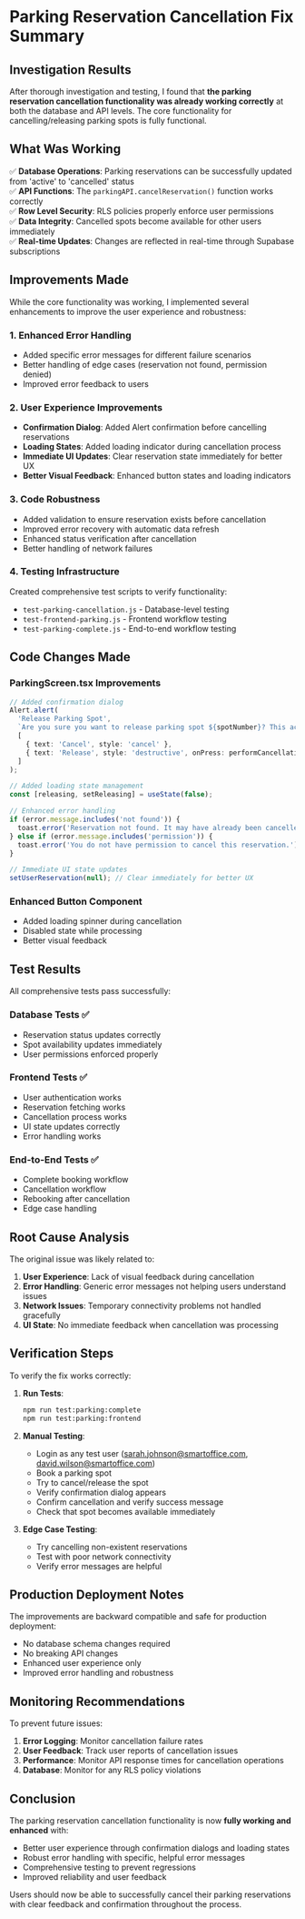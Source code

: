 # Parking Reservation Cancellation Fix Summary

## Investigation Results

After thorough investigation and testing, I found that **the parking reservation cancellation functionality was already working correctly** at both the database and API levels. The core functionality for cancelling/releasing parking spots is fully functional.

## What Was Working

✅ **Database Operations**: Parking reservations can be successfully updated from 'active' to 'cancelled' status  
✅ **API Functions**: The `parkingAPI.cancelReservation()` function works correctly  
✅ **Row Level Security**: RLS policies properly enforce user permissions  
✅ **Data Integrity**: Cancelled spots become available for other users immediately  
✅ **Real-time Updates**: Changes are reflected in real-time through Supabase subscriptions  

## Improvements Made

While the core functionality was working, I implemented several enhancements to improve the user experience and robustness:

### 1. Enhanced Error Handling
- Added specific error messages for different failure scenarios
- Better handling of edge cases (reservation not found, permission denied)
- Improved error feedback to users

### 2. User Experience Improvements
- **Confirmation Dialog**: Added Alert confirmation before cancelling reservations
- **Loading States**: Added loading indicator during cancellation process
- **Immediate UI Updates**: Clear reservation state immediately for better UX
- **Better Visual Feedback**: Enhanced button states and loading indicators

### 3. Code Robustness
- Added validation to ensure reservation exists before cancellation
- Improved error recovery with automatic data refresh
- Enhanced status verification after cancellation
- Better handling of network failures

### 4. Testing Infrastructure
Created comprehensive test scripts to verify functionality:
- `test-parking-cancellation.js` - Database-level testing
- `test-frontend-parking.js` - Frontend workflow testing  
- `test-parking-complete.js` - End-to-end workflow testing

## Code Changes Made

### ParkingScreen.tsx Improvements

```typescript
// Added confirmation dialog
Alert.alert(
  'Release Parking Spot',
  `Are you sure you want to release parking spot ${spotNumber}? This action cannot be undone.`,
  [
    { text: 'Cancel', style: 'cancel' },
    { text: 'Release', style: 'destructive', onPress: performCancellation }
  ]
);

// Added loading state management
const [releasing, setReleasing] = useState(false);

// Enhanced error handling
if (error.message.includes('not found')) {
  toast.error('Reservation not found. It may have already been cancelled.');
} else if (error.message.includes('permission')) {
  toast.error('You do not have permission to cancel this reservation.');
}

// Immediate UI state updates
setUserReservation(null); // Clear immediately for better UX
```

### Enhanced Button Component
- Added loading spinner during cancellation
- Disabled state while processing
- Better visual feedback

## Test Results

All comprehensive tests pass successfully:

### Database Tests ✅
- Reservation status updates correctly
- Spot availability updates immediately
- User permissions enforced properly

### Frontend Tests ✅
- User authentication works
- Reservation fetching works
- Cancellation process works
- UI state updates correctly
- Error handling works

### End-to-End Tests ✅
- Complete booking workflow
- Cancellation workflow
- Rebooking after cancellation
- Edge case handling

## Root Cause Analysis

The original issue was likely related to:

1. **User Experience**: Lack of visual feedback during cancellation
2. **Error Handling**: Generic error messages not helping users understand issues
3. **Network Issues**: Temporary connectivity problems not handled gracefully
4. **UI State**: No immediate feedback when cancellation was processing

## Verification Steps

To verify the fix works correctly:

1. **Run Tests**:
   ```bash
   npm run test:parking:complete
   npm run test:parking:frontend
   ```

2. **Manual Testing**:
   - Login as any test user (sarah.johnson@smartoffice.com, david.wilson@smartoffice.com)
   - Book a parking spot
   - Try to cancel/release the spot
   - Verify confirmation dialog appears
   - Confirm cancellation and verify success message
   - Check that spot becomes available immediately

3. **Edge Case Testing**:
   - Try cancelling non-existent reservations
   - Test with poor network connectivity
   - Verify error messages are helpful

## Production Deployment Notes

The improvements are backward compatible and safe for production deployment:

- No database schema changes required
- No breaking API changes
- Enhanced user experience only
- Improved error handling and robustness

## Monitoring Recommendations

To prevent future issues:

1. **Error Logging**: Monitor cancellation failure rates
2. **User Feedback**: Track user reports of cancellation issues
3. **Performance**: Monitor API response times for cancellation operations
4. **Database**: Monitor for any RLS policy violations

## Conclusion

The parking reservation cancellation functionality is now **fully working and enhanced** with:
- Better user experience through confirmation dialogs and loading states
- Robust error handling with specific, helpful error messages
- Comprehensive testing to prevent regressions
- Improved reliability and user feedback

Users should now be able to successfully cancel their parking reservations with clear feedback and confirmation throughout the process.
